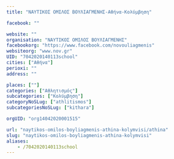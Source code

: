 ```yaml
---
title: "ΝΑΥΤΙΚΟΣ ΟΜΙΛΟΣ ΒΟΥΛΙΑΓΜΕΝΗΣ-Αθήνα-Κολύμβηση"

facebook: ""

website: ""
organisation: "ΝΑΥΤΙΚΟΣ ΟΜΙΛΟΣ ΒΟΥΛΙΑΓΜΕΝΗΣ"
facebookorg: "https://www.facebook.com/novouliagmenis"
websiteorg: "www.nov.gr"
UID: "7042020140113school"
cities: ["Αθήνα"]
perioxi: ""
address: ""

places: [""]
categories: ["Αθλητισμός"]
subcategories: ["Κολύμβηση"]
categoryNoSLug: ["athlitismos"]
subcategoriesNoSLug: ["kithara"]

orgUID: "org14042020001515"

url: "naytikos-omilos-boyliagmenis-athina-kolymvisi/athina"
slug: "naytikos-omilos-boyliagmenis-athina-kolymvisi"
aliases:
    - /7042020140113school
---
```





